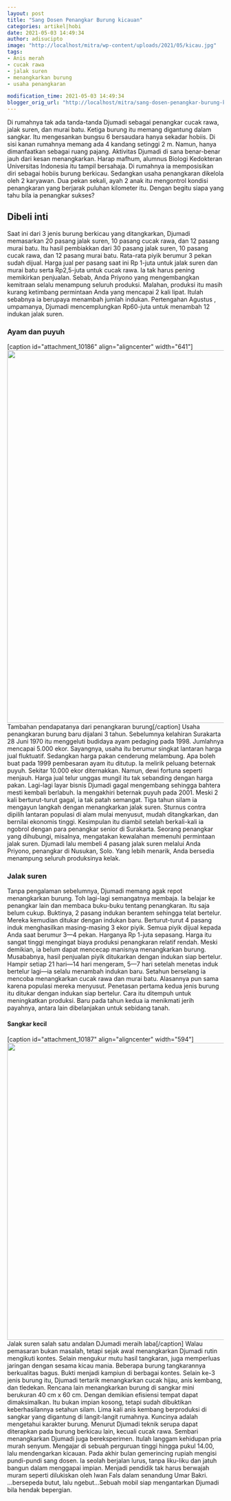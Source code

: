 ```yaml
---
layout: post
title: "Sang Dosen Penangkar Burung kicauan"
categories: artikel|hobi
date: 2021-05-03 14:49:34
author: adisucipto
image: "http://localhost/mitra/wp-content/uploads/2021/05/kicau.jpg"
tags:
- Anis merah
- cucak rawa
- jalak suren
- menangkarkan burung
- usaha penangkaran

modification_time: 2021-05-03 14:49:34
blogger_orig_url: "http://localhost/mitra/sang-dosen-penangkar-burung-kicauan.html"
---
```


Di rumahnya tak ada tanda-tanda Djumadi sebagai penangkar cucak rawa, jalak suren, dan murai batu. Ketiga burung itu memang digantung dalam sangkar. Itu mengesankan bungsu 6 bersaudara hanya sekadar hobiis. Di sisi kanan rumahnya memang ada 4 kandang setinggi 2 m. Namun, hanya dimanfaatkan sebagai ruang pajang. Aktivitas Djumadi di sana benar-benar jauh dari kesan menangkarkan.
Harap mafhum, alumnus Biologi Kedokteran Universitas Indonesia itu tampil bersahaja. Di rumahnya ia memposisikan diri sebagai hobiis burung berkicau. Sedangkan usaha penangkaran dikelola oleh 2 karyawan. Dua pekan sekali, ayah 2 anak itu mengontrol kondisi penangkaran yang berjarak puluhan kilometer itu. Dengan begitu siapa yang tahu bila ia penangkar sukses?
<h2 id="Dibeli">Dibeli inti</h2>
Saat ini dari 3 jenis burung berkicau yang ditangkarkan, Djumadi memasarkan 20 pasang jalak suren, 10 pasang cucak rawa, dan 12 pasang murai batu. Itu hasil pembiakkan dari 30 pasang jalak suren, 10 pasang cucak rawa, dan 12 pasang murai batu. Rata-rata piyik berumur 3 pekan sudah dijual. Harga jual per pasang saat ini Rp 1-juta untuk jalak suren dan murai batu serta Rp2,5-juta untuk cucak rawa.
Ia tak harus pening memikirkan penjualan. Sebab, Anda Priyono yang mengembangkan kemitraan selalu menampung seluruh produksi. Malahan, produksi itu masih kurang ketimbang permintaan Anda yang mencapai 2 kali lipat. Itulah sebabnya ia berupaya menambah jumlah indukan. Pertengahan Agustus , umpamanya, Djumadi mencemplungkan Rp60-juta untuk menambah 12 indukan jalak suren.
<h3 id="puyuh">Ayam dan puyuh</h3>
[caption id="attachment_10186" align="aligncenter" width="641"]<a href="http://127.0.0.1/mitra/wp-content/uploads/2021/05/gacor.jpg"><img class="wp-image-10186 size-full" src="http://127.0.0.1/mitra/wp-content/uploads/2021/05/gacor.jpg" alt="" width="641" height="867" /></a> Tambahan pendapatanya dari penangkaran burung[/caption]
Usaha penangkaran burung baru dijalani 3 tahun. Sebelumnya kelahiran Surakarta 28 Juni 1970 itu menggeluti budidaya ayam pedaging pada 1998. Jumlahnya mencapai 5.000 ekor. Sayangnya, usaha itu berumur singkat lantaran harga jual fluktuatif. Sedangkan harga pakan cenderung melambung. Apa boleh buat pada 1999 pembesaran ayam itu ditutup.
Ia melirik peluang beternak puyuh. Sekitar 10.000 ekor diternakkan. Namun, dewi fortuna seperti menjauh. Harga jual telur unggas mungil itu tak sebanding dengan harga pakan. Lagi-lagi layar bisnis Djumadi gagal mengembang sehingga bahtera mesti kembali berlabuh. Ia mengakhiri beternak puyuh pada 2001.
Meski 2 kali berturut-turut gagal, ia tak patah semangat. Tiga tahun silam ia mengayun langkah dengan menangkarkan jalak suren. Sturnus contra dipilih lantaran populasi di alam mulai menyusut, mudah ditangkarkan, dan bernilai ekonomis tinggi. Kesimpulan itu diambil setelah berkali-kali ia ngobrol dengan para penangkar senior di Surakarta.
Seorang penangkar yang dihubungi, misalnya, mengatakan kewalahan memenuhi permintaan jalak suren. Djumadi lalu membeli 4 pasang jalak suren melalui Anda Priyono, penangkar di Nusukan, Solo. Yang lebih menarik, Anda bersedia menampung seluruh produksinya kelak.
<h3 id="suren">Jalak suren</h3>
Tanpa pengalaman sebelumnya, Djumadi memang agak repot menangkarkan burung. Toh lagi-lagi semangatnya membaja. Ia belajar ke penangkar lain dan membaca buku-buku tentang penangkaran. Itu saja belum cukup. Buktinya, 2 pasang indukan berantem sehingga telat bertelur. Mereka kemudian ditukar dengan indukan baru. Berturut-turut 4 pasang induk menghasilkan masing-masing 3 ekor piyik.
Semua piyik dijual kepada Anda saat berumur 3—4 pekan. Harganya Rp 1-juta sepasang. Harga itu sangat tinggi mengingat biaya produksi penangkaran relatif rendah. Meski demikian, ia belum dapat mencecap manisnya menangkarkan burung. Musababnya, hasil penjualan piyik ditukarkan dengan indukan siap bertelur. Hampir setiap 21 hari—14 hari mengeram, 5—7 hari setelah menetas induk bertelur lagi—ia selalu menambah indukan baru.
Setahun berselang ia mencoba menangkarkan cucak rawa dan murai batu. Alasannya pun sama karena populasi mereka menyusut. Penetasan pertama kedua jenis burung itu ditukar dengan indukan siap bertelur. Cara itu ditempuh untuk meningkatkan produksi. Baru pada tahun kedua ia menikmati jerih payahnya, antara lain dibelanjakan untuk sebidang tanah.
<h4 id="Sangkar">Sangkar kecil</h4>
[caption id="attachment_10187" align="aligncenter" width="594"]<a href="http://127.0.0.1/mitra/wp-content/uploads/2021/05/jalak.jpg"><img class="wp-image-10187 size-full" src="http://127.0.0.1/mitra/wp-content/uploads/2021/05/jalak.jpg" alt="" width="594" height="691" /></a> Jalak suren salah satu andalan DJumadi meraih laba[/caption]
Walau pemasaran bukan masalah, tetapi sejak awal menangkarkan Djumadi rutin mengikuti kontes. Selain mengukur mutu hasil tangkaran, juga memperluas jaringan dengan sesama kicau mania. Beberapa burung tangkarannya berkualitas bagus. Bukti menjadi kampiun di berbagai kontes. Selain ke-3 jenis burung itu, Djumadi tertarik menangkarkan cucak hijau, anis kembang, dan tledekan.
Rencana lain menangkarkan burung di sangkar mini berukuran 40 cm x 60 cm. Dengan demikian efisiensi tempat dapat dimaksimalkan. Itu bukan impian kosong, tetapi sudah dibuktikan keberhasilannya setahun silam. Lima kali anis kembang berproduksi di sangkar yang digantung di langit-langit rumahnya. Kuncinya adalah mengetahui karakter burung.
Menurut Djumadi teknik serupa dapat diterapkan pada burung berkicau lain, kecuali cucak rawa. Sembari menangkarkan Djumadi juga bereksperimen. Itulah langgam kehidupan pria murah senyum. Mengajar di sebuah perguruan tinggi hingga pukul 14.00, lalu mendengarkan kicauan.
Pada akhir bulan gemerincing rupiah mengisi pundi-pundi sang dosen. Ia seolah berjalan lurus, tanpa liku-liku dan jatuh bangun dalam menggapai impian. Menjadi pendidik tak harus berwajah muram seperti dilukiskan oleh Iwan Fals dalam senandung Umar Bakri. ...bersepeda butut, lalu ngebut...Sebuah mobil siap mengantarkan Djumadi bila hendak bepergian.
